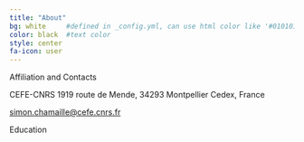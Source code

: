 ```yaml
---
title: "About"
bg: white     #defined in _config.yml, can use html color like '#010101'
color: black  #text color
style: center
fa-icon: user
---
```


Affiliation and Contacts

CEFE-CNRS
1919 route de Mende, 34293 Montpellier Cedex, France

simon.chamaille@cefe.cnrs.fr 



Education


